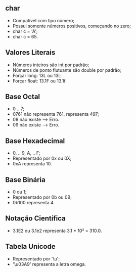## char

- Compatível com tipo número;
- Possui somente números positivos, começando no zero;
- char c = 'A';
- char c = 65.

## Valores Literais

- Números inteiros são int por padrão;
- Números de ponto flutuante são double por padrão;
- Forçar long: 13L ou 13l;
- Forçar float: 13.1F ou 13.1f.

## Base Octal

- 0 .. 7;
- 0761 não representa 761, representa 497;
- 08 não existe --> Erro.
- 09 não existe --> Erro.

## Base Hexadecimal

- 0, .. 9, A, .. F;
- Representado por 0x ou 0X;
- 0xA representa 10.

## Base Binária

- 0 ou 1;
- Representado por 0b ou 0B;
- 0b100 representa 4.

## Notação Científica

- 3.1E2 ou 3.1e2 representa 3.1 * 10² = 310.0.

## Tabela Unicode

- Representado por '\u';
- '\u03A9' representa a letra omega.